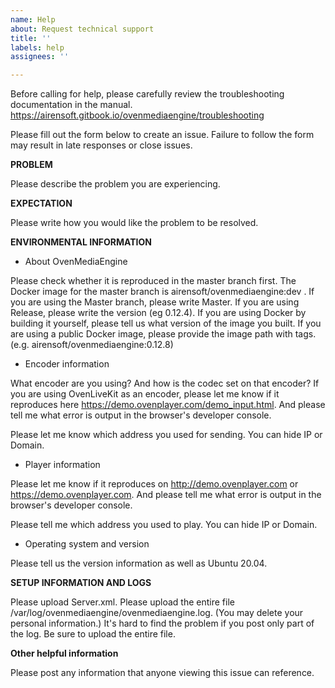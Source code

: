 ```yaml
---
name: Help
about: Request technical support
title: ''
labels: help
assignees: ''

---
```


Before calling for help, please carefully review the troubleshooting documentation in the manual.
https://airensoft.gitbook.io/ovenmediaengine/troubleshooting

Please fill out the form below to create an issue. Failure to follow the form may result in late responses or close issues.

**PROBLEM**

Please describe the problem you are experiencing.

**EXPECTATION**

Please write how you would like the problem to be resolved.

**ENVIRONMENTAL INFORMATION**

- About OvenMediaEngine

Please check whether it is reproduced in the master branch first. The Docker image for the master branch is airensoft/ovenmediaengine:dev .
If you are using the Master branch, please write Master.
If you are using Release, please write the version (eg 0.12.4).
If you are using Docker by building it yourself, please tell us what version of the image you built.
If you are using a public Docker image, please provide the image path with tags. (e.g. airensoft/ovenmediaengine:0.12.8)

- Encoder information

What encoder are you using? And how is the codec set on that encoder?
If you are using OvenLiveKit as an encoder, please let me know if it reproduces here https://demo.ovenplayer.com/demo_input.html. And please tell me what error is output in the browser's developer console.

Please let me know which address you used for sending. You can hide IP or Domain.

- Player information

Please let me know if it reproduces on http://demo.ovenplayer.com or https://demo.ovenplayer.com. And please tell me what error is output in the browser's developer console.

Please tell me which address you used to play. You can hide IP or Domain.

- Operating system and version

Please tell us the version information as well as Ubuntu 20.04.

**SETUP INFORMATION AND LOGS**

Please upload Server.xml.
Please upload the entire file /var/log/ovenmediaengine/ovenmediaengine.log. (You may delete your personal information.)
It's hard to find the problem if you post only part of the log. Be sure to upload the entire file.

**Other helpful information**

Please post any information that anyone viewing this issue can reference.
